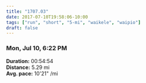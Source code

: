 ```yaml
---
title: "1707.03"
date: 2017-07-10T19:58:06-10:00
tags: ["run", "short", "5-mi", "waikele", "waipio"]
draft: false
---
```


### Mon, Jul 10, 6:22 PM

**Duration:** 00:54:54  
**Distance:** 5.29 mi  
**Avg. pace:** 10'21" /mi